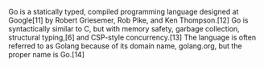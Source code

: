 Go is a statically typed, compiled programming language designed at Google[11] by Robert Griesemer, Rob Pike, and Ken Thompson.[12] Go is syntactically similar to C, but with memory safety, garbage collection, structural typing,[6] and CSP-style concurrency.[13] The language is often referred to as Golang because of its domain name, golang.org, but the proper name is Go.[14]